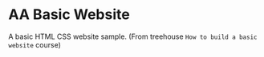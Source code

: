# AA Basic Website
A basic HTML CSS website sample. 
(From treehouse `How to build a basic website` course)
